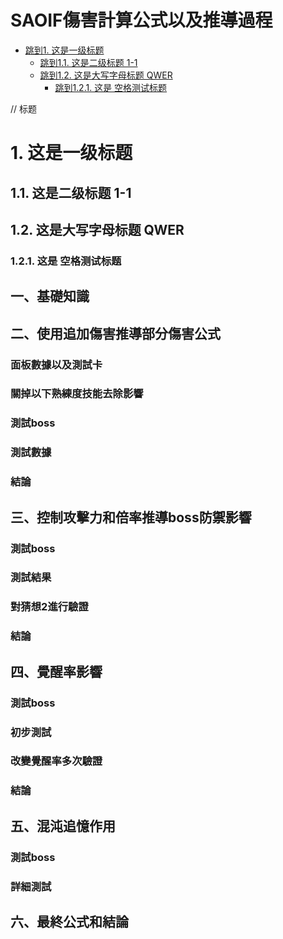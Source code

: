 # SAOIF傷害計算公式以及推導過程
* [跳到1. 这是一级标题](#1-这是一级标题)
    * [跳到1.1. 这是二级标题 1-1](#11-这是二级标题-1-1)
    * [跳到1.2. 这是大写字母标题 QWER](#12-这是大写字母标题-qwer)
        * [跳到1.2.1. 这是 空格测试标题](#121-这是-空格测试标题)

// 标题

# 1. 这是一级标题

## 1.1. 这是二级标题 1-1

## 1.2. 这是大写字母标题 QWER

### 1.2.1. 这是 空格测试标题
## 一、基礎知識
## 二、使用追加傷害推導部分傷害公式
### 面板數據以及測試卡
### 關掉以下熟練度技能去除影響
### 測試boss
### 測試數據
### 結論
## 三、控制攻擊力和倍率推導boss防禦影響
### 測試boss
### 測試結果
### 對猜想2進行驗證
### 結論
## 四、覺醒率影響
### 測試boss
### 初步測試
### 改變覺醒率多次驗證
### 結論
## 五、混沌追憶作用
### 測試boss
### 詳細測試
## 六、最終公式和結論
